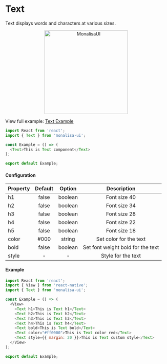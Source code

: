 # Text

Text displays words and characters at various sizes.

<p align="center">
  <img
	  src="https://raw.githubusercontent.com/tuantvk/monalisa-ui/master/assets/monalisaui-text.png"
		alt="MonalisaUI"
		width="260">
</p>

View full example: [Text Example](https://github.com/tuantvk/monalisa-ui/blob/master/example/Text/index.js)

```javascript
import React from 'react';
import { Text } from 'monalisa-ui';

const Example = () => (
  <Text>This is Text component</Text>
);

export default Example;
```

#### Configuration

| Property      | Default       | Option    | Description  |
| ------------- |:-------------:|:---------:|:------------:|
| h1            | false         | boolean   | Font size 40 |
| h2            | false         | boolean   | Font size 34 |
| h3            | false         | boolean   | Font size 28 |
| h4            | false         | boolean   | Font size 22 |
| h5            | false         | boolean   | Font size 18 |
| color         | #000          | string    | Set color for the text |
| bold          | false         | boolean   | Set font weight bold for the text |
| style         | -             | -         | Style for the text |


#### Example

```javascript
import React from 'react';
import { View } from 'react-native';
import { Text } from 'monalisa-ui';

const Example = () => (
  <View>
    <Text h1>This is Text h1</Text>
    <Text h2>This is Text h2</Text>
    <Text h3>This is Text h3</Text>
    <Text h4>This is Text h4</Text>
    <Text bold>This is Text bold</Text>
    <Text color="#ff0000">This is Text color red</Text>
    <Text style={{ margin: 20 }}>This is Text custom style</Text>
  </View>
);

export default Example;
```
